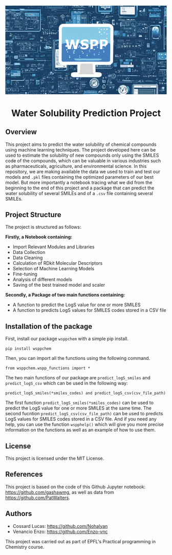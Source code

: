 ![Project Logo](assets/WSPP_logo.png)

<h1 align="center">
Water Solubility Prediction Project
</h1>

## Overview
This project aims to predict the water solubility of chemical compounds using machine learning techniques. The project developed here can be used to estimate the solubility of new compounds only using the SMILES code of the compounds, which can be valuable in various industries such as pharmaceuticals, agriculture, and environmental science.
In this repository, we are making available the data we used to train and test our models and `.pkl` files containing the optimized parameters of our best model. But more importantly a notebook tracing what we did from the beginning to the end of this project and a package that can predict the water solubility of several SMILEs and of a `.csv` file containing several SMILEs. 

## Project Structure
The project is structured as follows:

**Firstly, a Notebook containing:**
- Import Relevant Modules and Libraries
- Data Collection
- Data Cleaning
- Calculation of RDkit Molecular Descriptors
- Selection of Machine Learning Models
- Fine-tuning
- Analysis of different models
- Saving of the best trained model and scaler

**Secondly, a Package of two main functions containing:**

-  A function to predict the LogS value for one or more  SMILES
-  A function to predicts LogS values for SMILES codes stored in a CSV file
 
## Installation of the package

First, install our package `wsppchem` with a simple pip install.
```
pip install wsppchem
```

Then, you can import all the functions using the following command.
```
from wsppchem.wspp_functions import *
```

The two main functions of our package are `predict_logS_smiles` and `predict_logS_csv` which can be used in the following way:
```
predict_logS_smiles(*smiles_codes) and predict_logS_csv(csv_file_path)
```

The first function `predict_logS_smiles(*smiles_codes)` can be used to predict the LogS value for one or more SMILES at the same time.
The second fucntion `predict_logS_csv(csv_file_path)` can be used to predicts LogS values for SMILES codes stored in a CSV file.
And if you need any help, you can use the function `wspphelp()` which will give you more precise information on the functions as well as an example of how to use them. 

## License
This project is licensed under the MIT License.

## References
This project is based on the code of this Github Jupyter notebook: https://github.com/gashawmg, as well as data from https://github.com/PatWalters. 

## Authors
- Cossard Lucas: https://github.com/Nohalyan
- Venancio Enzo: https://github.com/Enzo-vnc

This project was carried out as part of EPFL's Practical programming in Chemistry course.
